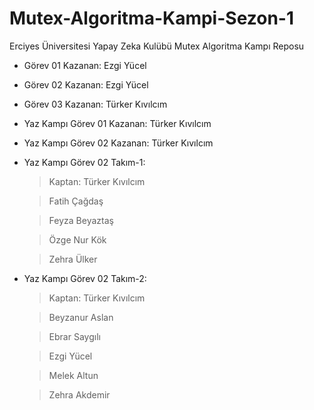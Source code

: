 # Mutex-Algoritma-Kampi-Sezon-1
Erciyes Üniversitesi Yapay Zeka Kulübü Mutex Algoritma Kampı Reposu


* Görev 01 Kazanan: Ezgi Yücel

* Görev 02 Kazanan: Ezgi Yücel

* Görev 03 Kazanan: Türker Kıvılcım

* Yaz Kampı Görev 01 Kazanan: Türker Kıvılcım

* Yaz Kampı Görev 02 Kazanan: Türker Kıvılcım

* Yaz Kampı Görev 02 Takım-1: 
    > Kaptan: Türker Kıvılcım

    > Fatih Çağdaş

    > Feyza Beyaztaş

    > Özge Nur Kök
    
    > Zehra Ülker

* Yaz Kampı Görev 02 Takım-2: 
    > Kaptan: Türker Kıvılcım

    > Beyzanur Aslan

    > Ebrar Saygılı

    > Ezgi Yücel

    > Melek Altun
    
    > Zehra Akdemir